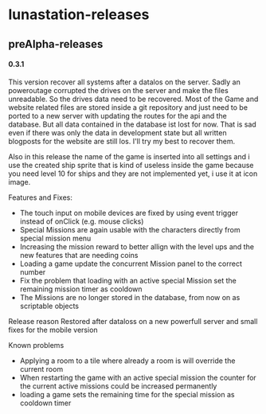 # lunastation-releases

## preAlpha-releases

#### 0.3.1
This version recover all systems after a datalos on the server. Sadly an poweroutage corrupted the drives on the server and make the files unreadable. So the drives data need to be recovered. Most of the Game and website related files are stored inside a git repository and just need to be ported to a new server with updating the routes for the api and the database. But all data contained in the database ist lost for now. That is sad even if there was only the data in development state but all written blogposts for the website are still los. I'll try my best to recover them.

Also in this release the name of the game is inserted into all settings and i use the created ship sprite that is kind of useless inside the game because you need level 10 for ships and they are not implemented yet, i use it at icon image.

Features and Fixes:
* The touch input on mobile devices are fixed by using event trigger instead of onClick (e.g. mouse clicks) 
* Special Missions are again usable with the characters directly from special mission menu
* Increasing the mission reward to better allign with the level ups and the new features that are needing coins
* Loading a game update the concurrent Mission panel to the correct number
* Fix the problem that loading with an active special Mission set the remaining mission timer as cooldown
* The Missions are no longer stored in the database, from now on as scriptable objects

Release reason
Restored after dataloss on a new powerfull server and small fixes for the mobile version

Known problems
* Applying a room to a tile where already a room is will override the current room 
* When restarting the game with an active special mission the counter for the current active missions could be increased permanently
* loading a game sets the remaining time for the special mission as cooldown timer





